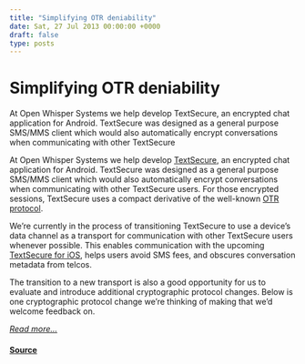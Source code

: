 ```yaml
---
title: "Simplifying OTR deniability"
date: Sat, 27 Jul 2013 00:00:00 +0000
draft: false
type: posts
---
```

# Simplifying OTR deniability





 At Open Whisper Systems we help develop TextSecure, an encrypted chat application for Android. TextSecure was designed as a general purpose SMS/MMS client which would also automatically encrypt conversations when communicating with other TextSecure

At Open Whisper Systems we help develop [TextSecure](https://play.google.com/store/apps/details?id=org.thoughtcrime.securesms), an encrypted chat application for Android. TextSecure was designed as a general purpose SMS/MMS client which would also automatically encrypt conversations when communicating with other TextSecure users. For those encrypted sessions, TextSecure uses a compact derivative of the well-known [OTR protocol](http://www.cypherpunks.ca/otr/).

We’re currently in the process of transitioning TextSecure to use a device’s data channel as a transport for communication with other TextSecure users whenever possible. This enables communication with the upcoming [TextSecure for iOS](/blog/iphone-rsn), helps users avoid SMS fees, and obscures conversation metadata from telcos.

The transition to a new transport is also a good opportunity for us to evaluate and introduce additional cryptographic protocol changes. Below is one cryptographic protocol change we’re thinking of making that we’d welcome feedback on.

[_Read more..._](https://signal.org/blog/simplifying-otr-deniability/)

#### [Source](https://signal.org/blog/simplifying-otr-deniability/)

